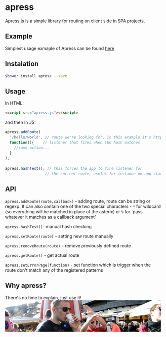 # apress
Apress.js is a simple library for routing on client side in SPA projects.

## Example
Simplest usage exmaple of Apress can be found [here](http://wojtekw92.github.io/apress/example).


## Instalation
```bash
$bower install apress --save
```

## Usage
In HTML:
```html
<script src="apress.js"></script>
```

and then in JS:
```javascript
apress.addRoute(
  '/hello/world', // route we're looking for, in this example it's http://mysite.com#!/hello/world
  function(){    // listener that fires when the hash matches
    //some action...
  }
);

apress.hashTest(); // this forces the app to fire listener for
                  // the current route, useful for instance on app startup
```


## API
`apress.addRoute(route,callback)` - adding route, route can be string or regexp. It can also contain one of the two special characters - `*` for wildcard (so everything will be matched in place of the asterix) or `%` for 'pass whatever it matches as a callback argument'

`apress.hashTest()`- manual hash checking

`apress.setRoute(route)` - setting new route manually

`apress.removeRoute(route)` - remove previously defined route

`apress.getRoute()` - get actual route

`apress.setErrorPage(function)` - set function which is trigger when the route don't match any of the registered patterns


## Why apress?
There's no time to explain, just use it!
![Apres-ski Livigno](img.png)
